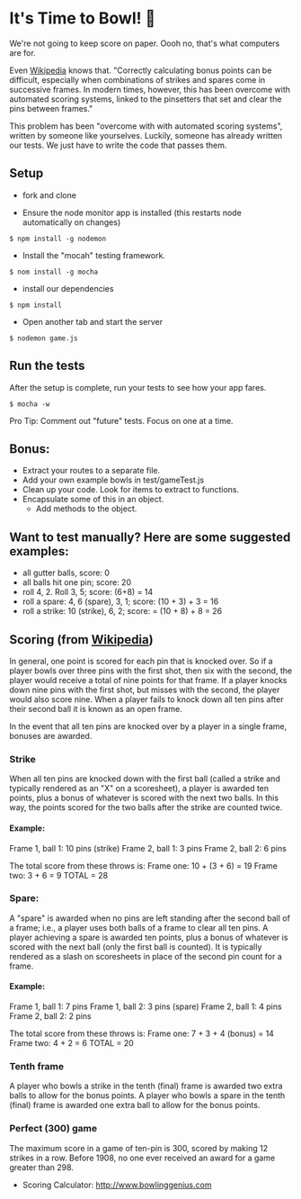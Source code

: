 # It's Time to Bowl! :bowling:

We're not going to keep score on paper.  Oooh no, that's what computers are for.  

Even [Wikipedia](https://en.wikipedia.org/wiki/Ten-pin_bowling#Scoring) knows that. "Correctly calculating bonus points can be difficult, especially when combinations of strikes and spares come in successive frames. In modern times, however, this has been overcome with automated scoring systems, linked to the pinsetters that set and clear the pins between frames."

This problem has been "overcome with with automated scoring systems", written by someone like yourselves.  Luckily, someone has already written our tests.  We just have to write the code that passes them.


## Setup

- fork and clone

- Ensure the node monitor app is installed (this restarts node automatically on changes)
```
$ npm install -g nodemon
```

- Install the "mocah" testing framework.
```
$ nom install -g mocha
```

- install our dependencies
```
$ npm install
```

- Open another tab and start the server
```
$ nodemon game.js
```

## Run the tests
After the setup is complete, run your tests to see how your app fares.
```
$ mocha -w
```

Pro Tip:  Comment out "future" tests.  Focus on one at a time.

## Bonus:
- Extract your routes to a separate file.
- Add your own example bowls in test/gameTest.js
- Clean up your code.  Look for items to extract to functions.
- Encapsulate some of this in an object.  
   - Add methods to the object.

## Want to test manually?  Here are some suggested examples:

- all gutter balls, score: 0
- all balls hit one pin; score: 20
- roll 4, 2.  Roll 3, 5; score: (6+8) = 14
- roll a spare: 4, 6 (spare), 3, 1; score: (10 + 3) + 3 = 16
- roll a strike: 10 (strike), 6, 2; score: = (10 + 8) + 8 = 26
## Scoring  (from [Wikipedia](https://en.wikipedia.org/wiki/Ten-pin_bowling#Scoring))
In general, one point is scored for each pin that is knocked over. So if a player bowls over three pins with the first shot, then six with the second, the player would receive a total of nine points for that frame. If a player knocks down nine pins with the first shot, but misses with the second, the player would also score nine. When a player fails to knock down all ten pins after their second ball it is known as an open frame.


In the event that all ten pins are knocked over by a player in a single frame, bonuses are awarded.

### Strike

When all ten pins are knocked down with the first ball (called a strike and typically rendered as an "X" on a scoresheet), a player is awarded ten points, plus a bonus of whatever is scored with the next two balls. In this way, the points scored for the two balls after the strike are counted twice.

#### Example:
Frame 1, ball 1: 10 pins (strike)
Frame 2, ball 1: 3 pins
Frame 2, ball 2: 6 pins

The total score from these throws is:
Frame one: 10 + (3 + 6) = 19
Frame two: 3 + 6 = 9
TOTAL = 28

### Spare:

A "spare" is awarded when no pins are left standing after the second ball of a frame; i.e., a player uses both balls of a frame to clear all ten pins. A player achieving a spare is awarded ten points, plus a bonus of whatever is scored with the next ball (only the first ball is counted). It is typically rendered as a slash on scoresheets in place of the second pin count for a frame.

#### Example:
Frame 1, ball 1: 7 pins
Frame 1, ball 2: 3 pins (spare)
Frame 2, ball 1: 4 pins
Frame 2, ball 2: 2 pins

The total score from these throws is:
Frame one: 7 + 3 + 4 (bonus) = 14
Frame two: 4 + 2 = 6
TOTAL = 20

### Tenth frame
A player who bowls a strike in the tenth (final) frame is awarded two extra balls to allow for the bonus points.
A player who bowls a spare in the tenth (final) frame is awarded one extra ball to allow for the bonus points.

### Perfect (300) game

The maximum score in a game of ten-pin is 300, scored by making 12 strikes in a row.
Before 1908, no one ever received an award for a game greater than 298.

- Scoring Calculator: http://www.bowlinggenius.com
